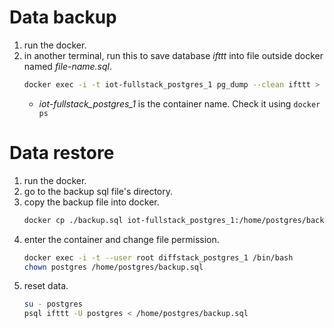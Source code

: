 # Data backup
1. run the docker. 
2. in another terminal, run this to save database *ifttt* into file outside docker named  *file-name.sql*. 
   ```sh
   docker exec -i -t iot-fullstack_postgres_1 pg_dump --clean ifttt > backup.sql
   ```
   - *iot-fullstack_postgres_1* is the container name. Check it using ```docker ps```

# Data restore
1. run the docker.
2. go to the backup sql file's directory.
3. copy the backup file into docker.
   ```sh
   docker cp ./backup.sql iot-fullstack_postgres_1:/home/postgres/backup.sql
   ```
4. enter the container and change file permission.
   ```sh
   docker exec -i -t --user root diffstack_postgres_1 /bin/bash
   chown postgres /home/postgres/backup.sql
   ```
5. reset data.
   ```sh
   su - postgres
   psql ifttt -U postgres < /home/postgres/backup.sql
   ```